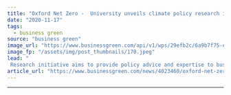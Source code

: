 ```yaml
---
title: "Oxford Net Zero -  University unveils climate policy research initiative"
date: "2020-11-17"
tags: 
  - business green
source: "business green"
image_url: "https://www.businessgreen.com/api/v1/wps/29efb2c/6a9b7f75-e973-41e7-a04f-889ffc046f92/4/oxford-university-has-deplayed-heat-software-cloud-service-desk-185x114.jpeg"
image_fp: "/assets/img/post_thumbnails/170.jpeg"
lead: "
 Research initiative aims to provide policy advice and expertise to businesses and policymakers on how to accelerate the global race to net zero emissions ..."
article_url: "https://www.businessgreen.com/news/4023460/oxford-net-zero-university-unveils-climate-policy-research-initiative"
---
```


---
